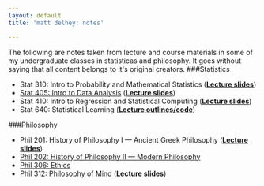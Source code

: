 ```yaml
---
layout: default
title: 'matt delhey: notes'

---
```

The following are notes taken from lecture and course materials in some of my undergraduate classes in statisticas and philosophy. It goes without saying that all content belongs to it's original creators.
###Statistics
<ul>
	<li>Stat 310: Intro to Probability and Mathematical Statistics (<a href="{{urls.media}}/stat310slides.rar"><strong>Lecture slides</strong></a>)</li>
	<li><a href="https://gist.github.com/af0d8f272a0ff1005127">Stat 405: Intro to Data Analysis</a> (<a href="{{urls.media}}/stat405slides.rar"><strong>Lecture slides</strong></a>)</li>
	<li>Stat 410: Intro to Regression and Statistical Computing (<a href="{{urls.media}}/stat410slides.rar"><strong>Lecture slides</strong></a>)</li>
	<li>Stat 640: Statistical Learning (<a href="http://www.stat.rice.edu/~gallen/stat640.html"><strong>Lecture outlines/code</strong></a>)</li>
</ul>
###Philosophy
<ul>
	<li>Phil 201: History of Philosophy I &mdash; Ancient Greek Philosophy (<a href="{{urls.media}}/phil201slides.rar"><strong>Lecture slides</strong></a>)</li>
	<li><a href="{{urls.media}}/phil202.pdf">Phil 202: History of Philosophy II &mdash; Modern Philosophy</a></li>
	<li><a href="{{urls.media}}/phil306.pdf">Phil 306: Ethics</a></li>
	<li><a href="{{urls.media}}/phil312.pdf">Phil 312: Philosophy of Mind</a> (<a href="{urls.media}/phil312slides.rar"><strong>Lecture slides</strong></a>)</li>
</ul>

